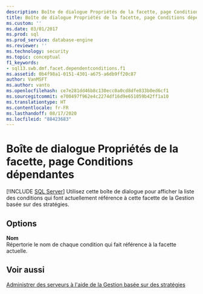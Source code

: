 ```yaml
---
description: Boîte de dialogue Propriétés de la facette, page Conditions dépendantes
title: Boîte de dialogue Propriétés de la facette, page Conditions dépendantes | Microsoft Docs
ms.custom: ''
ms.date: 03/01/2017
ms.prod: sql
ms.prod_service: database-engine
ms.reviewer: ''
ms.technology: security
ms.topic: conceptual
f1_keywords:
- sql13.swb.dmf.facet.dependentconditions.f1
ms.assetid: 0b4f98a1-0151-4301-a675-a6db9ff20c87
author: VanMSFT
ms.author: vanto
ms.openlocfilehash: ce7e281dd46b8c130ecc0a0cd8dfe833b0ed6cf1
ms.sourcegitcommit: e700497f962e4c2274df16d9e651059b42ff1a10
ms.translationtype: HT
ms.contentlocale: fr-FR
ms.lasthandoff: 08/17/2020
ms.locfileid: "88423683"
---
```

# <a name="facet-properties-dialog-box-dependent-conditions-page"></a>Boîte de dialogue Propriétés de la facette, page Conditions dépendantes
 [!INCLUDE [SQL Server](../../includes/applies-to-version/sqlserver.md)]
  Utilisez cette boîte de dialogue pour afficher la liste des conditions qui font actuellement référence à cette facette de la Gestion basée sur des stratégies.  
  
## <a name="options"></a>Options  
 **Nom**  
 Répertorie le nom de chaque condition qui fait référence à la facette actuelle.  
  
## <a name="see-also"></a>Voir aussi  
 [Administrer des serveurs à l'aide de la Gestion basée sur des stratégies](../../relational-databases/policy-based-management/administer-servers-by-using-policy-based-management.md)  
  
  

